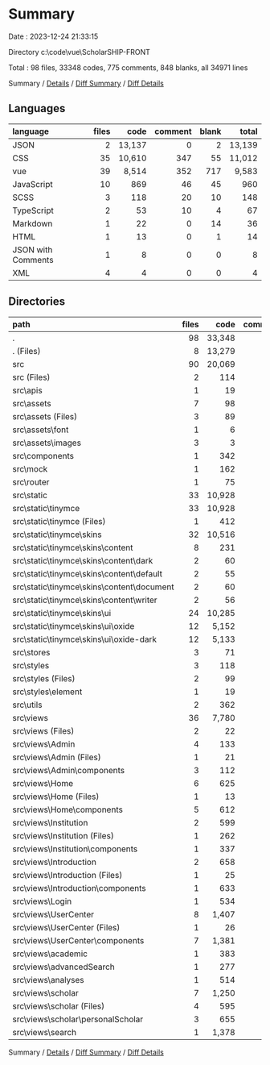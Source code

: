 # Summary

Date : 2023-12-24 21:33:15

Directory c:\\code\\vue\\ScholarSHIP-FRONT

Total : 98 files,  33348 codes, 775 comments, 848 blanks, all 34971 lines

Summary / [Details](details.md) / [Diff Summary](diff.md) / [Diff Details](diff-details.md)

## Languages
| language | files | code | comment | blank | total |
| :--- | ---: | ---: | ---: | ---: | ---: |
| JSON | 2 | 13,137 | 0 | 2 | 13,139 |
| CSS | 35 | 10,610 | 347 | 55 | 11,012 |
| vue | 39 | 8,514 | 352 | 717 | 9,583 |
| JavaScript | 10 | 869 | 46 | 45 | 960 |
| SCSS | 3 | 118 | 20 | 10 | 148 |
| TypeScript | 2 | 53 | 10 | 4 | 67 |
| Markdown | 1 | 22 | 0 | 14 | 36 |
| HTML | 1 | 13 | 0 | 1 | 14 |
| JSON with Comments | 1 | 8 | 0 | 0 | 8 |
| XML | 4 | 4 | 0 | 0 | 4 |

## Directories
| path | files | code | comment | blank | total |
| :--- | ---: | ---: | ---: | ---: | ---: |
| . | 98 | 33,348 | 775 | 848 | 34,971 |
| . (Files) | 8 | 13,279 | 20 | 26 | 13,325 |
| src | 90 | 20,069 | 755 | 822 | 21,646 |
| src (Files) | 2 | 114 | 20 | 30 | 164 |
| src\\apis | 1 | 19 | 1 | 2 | 22 |
| src\\assets | 7 | 98 | 2 | 23 | 123 |
| src\\assets (Files) | 3 | 89 | 2 | 21 | 112 |
| src\\assets\\font | 1 | 6 | 0 | 2 | 8 |
| src\\assets\\images | 3 | 3 | 0 | 0 | 3 |
| src\\components | 1 | 342 | 0 | 53 | 395 |
| src\\mock | 1 | 162 | 0 | 6 | 168 |
| src\\router | 1 | 75 | 1 | 3 | 79 |
| src\\static | 33 | 10,928 | 348 | 33 | 11,309 |
| src\\static\\tinymce | 33 | 10,928 | 348 | 33 | 11,309 |
| src\\static\\tinymce (Files) | 1 | 412 | 3 | 1 | 416 |
| src\\static\\tinymce\\skins | 32 | 10,516 | 345 | 32 | 10,893 |
| src\\static\\tinymce\\skins\\content | 8 | 231 | 76 | 8 | 315 |
| src\\static\\tinymce\\skins\\content\\dark | 2 | 60 | 19 | 2 | 81 |
| src\\static\\tinymce\\skins\\content\\default | 2 | 55 | 19 | 2 | 76 |
| src\\static\\tinymce\\skins\\content\\document | 2 | 60 | 19 | 2 | 81 |
| src\\static\\tinymce\\skins\\content\\writer | 2 | 56 | 19 | 2 | 77 |
| src\\static\\tinymce\\skins\\ui | 24 | 10,285 | 269 | 24 | 10,578 |
| src\\static\\tinymce\\skins\\ui\\oxide | 12 | 5,152 | 134 | 12 | 5,298 |
| src\\static\\tinymce\\skins\\ui\\oxide-dark | 12 | 5,133 | 135 | 12 | 5,280 |
| src\\stores | 3 | 71 | 5 | 10 | 86 |
| src\\styles | 3 | 118 | 20 | 10 | 148 |
| src\\styles (Files) | 2 | 99 | 14 | 9 | 122 |
| src\\styles\\element | 1 | 19 | 6 | 1 | 26 |
| src\\utils | 2 | 362 | 11 | 10 | 383 |
| src\\views | 36 | 7,780 | 347 | 642 | 8,769 |
| src\\views (Files) | 2 | 22 | 0 | 4 | 26 |
| src\\views\\Admin | 4 | 133 | 1 | 16 | 150 |
| src\\views\\Admin (Files) | 1 | 21 | 1 | 2 | 24 |
| src\\views\\Admin\\components | 3 | 112 | 0 | 14 | 126 |
| src\\views\\Home | 6 | 625 | 16 | 90 | 731 |
| src\\views\\Home (Files) | 1 | 13 | 5 | 6 | 24 |
| src\\views\\Home\\components | 5 | 612 | 11 | 84 | 707 |
| src\\views\\Institution | 2 | 599 | 0 | 19 | 618 |
| src\\views\\Institution (Files) | 1 | 262 | 0 | 11 | 273 |
| src\\views\\Institution\\components | 1 | 337 | 0 | 8 | 345 |
| src\\views\\Introduction | 2 | 658 | 39 | 96 | 793 |
| src\\views\\Introduction (Files) | 1 | 25 | 39 | 4 | 68 |
| src\\views\\Introduction\\components | 1 | 633 | 0 | 92 | 725 |
| src\\views\\Login | 1 | 534 | 4 | 82 | 620 |
| src\\views\\UserCenter | 8 | 1,407 | 101 | 157 | 1,665 |
| src\\views\\UserCenter (Files) | 1 | 26 | 3 | 4 | 33 |
| src\\views\\UserCenter\\components | 7 | 1,381 | 98 | 153 | 1,632 |
| src\\views\\academic | 1 | 383 | 6 | 9 | 398 |
| src\\views\\advancedSearch | 1 | 277 | 129 | 22 | 428 |
| src\\views\\analyses | 1 | 514 | 44 | 45 | 603 |
| src\\views\\scholar | 7 | 1,250 | 7 | 37 | 1,294 |
| src\\views\\scholar (Files) | 4 | 595 | 3 | 19 | 617 |
| src\\views\\scholar\\personalScholar | 3 | 655 | 4 | 18 | 677 |
| src\\views\\search | 1 | 1,378 | 0 | 65 | 1,443 |

Summary / [Details](details.md) / [Diff Summary](diff.md) / [Diff Details](diff-details.md)